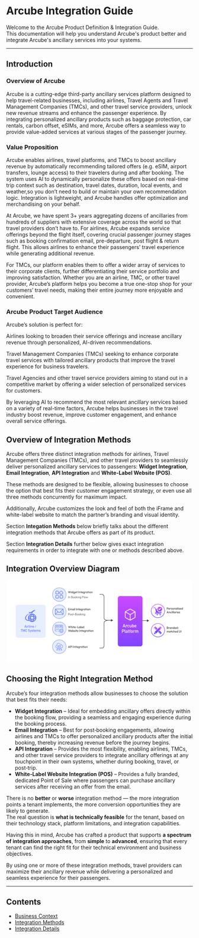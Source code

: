 # Arcube Integration Guide

Welcome to the Arcube Product Definition & Integration Guide.  
This documentation will help you understand Arcube's product better and integrate Arcube's ancillary services into your systems.

---
## Introduction

### Overview of Arcube

Arcube is a cutting-edge third-party ancillary services platform designed to help travel-related businesses, including airlines, Travel Agents and Travel Management Companies (TMCs), and other travel service providers, unlock new revenue streams and enhance the passenger experience. By integrating personalized ancillary products such as baggage protection, car rentals, carbon offset, eSIMs, and more, Arcube offers a seamless way to provide value-added services at various stages of the passenger journey.

### Value Proposition

Arcube enables airlines, travel platforms, and TMCs to boost ancillary revenue by automatically recommending tailored offers (e.g. eSIM, airport transfers, lounge access) to their travelers during and after booking. The system uses AI to dynamically personalize these offers based on real-time trip context such as destination, travel dates, duration, local events, and weather,so you don’t need to build or maintain your own recommendation logic. Integration is lightweight, and Arcube handles offer optimization and merchandising on your behalf.


At Arcube, we have spent 3+ years aggregating dozens of ancillaries from hundreds of suppliers with extensive coverage across the world so that travel providers don’t have to.
For airlines, Arcube expands service offerings beyond the flight itself, covering crucial passenger journey stages such as booking confirmation email, pre-departure, post flight & return flight. This allows airlines to enhance their passengers’ travel experience while generating additional revenue.

 For TMCs, our platform enables them to offer a wider array of services to their corporate clients, further differentiating their service portfolio and improving satisfaction. Whether you are an airline, TMC, or other travel provider, Arcube’s platform helps you become a true one-stop shop for your customers’ travel needs, making their entire journey more enjoyable and convenient.


### Arcube Product Target Audience


Arcube’s solution is perfect for:

Airlines looking to broaden their service offerings and increase ancillary revenue through personalized, AI-driven recommendations.

Travel Management Companies (TMCs) seeking to enhance corporate travel services with tailored ancillary products that improve the travel experience for business travelers.

Travel Agencies and other travel service providers aiming to stand out in a competitive market by offering a wider selection of personalized services for customers.

By leveraging AI to recommend the most relevant ancillary services based on a variety of real-time factors, Arcube helps businesses in the travel industry boost revenue, improve customer engagement, and enhance overall service offerings.

## Overview of Integration Methods

Arcube offers three distinct integration methods for airlines, Travel Management Companies (TMCs), and other travel providers to seamlessly deliver personalized ancillary services to passengers: **Widget Integration**, **Email Integration**, **API Integration** and **White-Label Website (POS)**.

These methods are designed to be flexible, allowing businesses to choose the option that best fits their customer engagement strategy, or even use all three methods concurrently for maximum impact.

Additionally, Arcube customizes the look and feel of both the iFrame and white-label website to match the partner’s branding and visual identity.


Section **Integation Methods** below briefly talks about the different integration methods that Arcube offers as part of its product.

Section **Integration Details** further below gives exact integration requirements in order to integrate with one or methods described above.

## Integration Overview Diagram
![Arcube Integration Diagram](images/arcube-integration-diagram.png)


## Choosing the Right Integration Method

Arcube’s four integration methods allow businesses to choose the solution that best fits their needs:

- **Widget Integration** – Ideal for embedding ancillary offers directly within the booking flow, providing a seamless and engaging experience during the booking process.  
- **Email Integration** – Best for post‑booking engagements, allowing airlines and TMCs to offer personalized ancillary products after the initial booking, thereby increasing revenue before the journey begins.  
- **API Integration** – Provides the most flexibility, enabling airlines, TMCs, and other travel service providers to integrate ancillary offerings at any touchpoint in their own systems, whether during booking, travel, or post‑trip.  
- **White‑Label Website Integration (POS)** – Provides a fully branded, dedicated Point of Sale where passengers can purchase ancillary services after receiving an offer from the email.  

There is no **better** or **worse** integration method — the more integration points a tenant implements, the more conversion opportunities they are likely to generate.  
The real question is **what is technically feasible** for the tenant, based on their technology stack, platform limitations, and integration capabilities.  

Having this in mind, Arcube has crafted a product that supports **a spectrum of integration approaches**, from **simple** to **advanced**, ensuring that every tenant can find the right fit for their technical environment and business objectives.

By using one or more of these integration methods, travel providers can maximize their ancillary revenue while delivering a personalized and seamless experience for their passengers.


---

## Contents
- [Business Context](arcube-product-overview.md)
- [Integration Methods](integration-methods/widget.md)
- [Integration Details](integration-details/overview.md)

